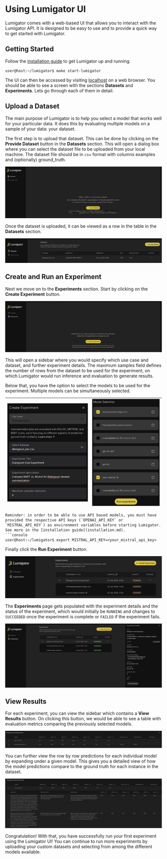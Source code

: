 # Using Lumigator UI
Lumigator comes with a web-based UI that allows you to interact with the Lumigator API. It is designed to be easy to use and to provide a quick way to get started with Lumigator.

## Getting Started
Follow the [installation guide](../get-started/installation.md) to get Lumigator up and running.
```console
user@host:~/lumigator$ make start-lumigator
```
The UI can then be accessed by visiting [localhost](http://localhost) on a web browser. You should be able to see a screen with the sections **Datasets** and **Experiments**. Lets go through each of them in detail.

## Upload a Dataset
The main purpose of Lumigator is to help you select a model that works well for your particular data. It does this by evaluating multiple models on a sample of your data: your dataset.

The first step is to upload that dataset. This can be done by clicking on the **Provide Dataset** button in the **Datasets** section. This will open a dialog box where you can select the dataset file to be uploaded from your local machine. The dataset file should be in `csv` format with columns examples and (optionally) ground_truth.

![Datasets Page](../../assets/ui_guide_steps/datasets_page.png)

Once the dataset is uploaded, it can be viewed as a row in the table in the **Datasets** section.

![Datasets Table](../../assets/ui_guide_steps/datasets_table.png)

## Create and Run an Experiment
Next we move on to the **Experiments** section. Start by clicking on the **Create Experiment** button.

![Experiments Page](../../assets/ui_guide_steps/experiments_page.png)

This will open a sidebar where you would specify which use case and dataset, and further experiment details. The maximum samples field defines the number of rows from the dataset to be used for the experiment, on which Lumigator would run inference and evaluation to generate results.

Below that, you have the option to select the models to be used for the experiment. Multiple models can be simultaneously selected.

| ![Experiment Fields](../../assets/ui_guide_steps/experiment_fields.png) | ![Model Selection](../../assets/ui_guide_steps/model_select.png) |
| --- | --- |

```{note}
Reminder: in order to be able to use API based models, you must have provided the respective API keys (`OPENAI_API_KEY` or `MISTRAL_API_KEY`) as environment variables before starting Lumigator. See more in the [installation guide](installation.md).
```console
user@host:~/lumigator$ export MISTRAL_API_KEY=<your_mistral_api_key>
```

Finally click the **Run Experiment** button.

![Experiments Running](../../assets/ui_guide_steps/experiments_running.png)

The **Experiments** page gets populated with the experiment details and the status of the experiment, which would initially be `RUNNING` and changes to `SUCCEEDED` once the experiment is complete or `FAILED` if the experiment fails.

![Experiments Completed](../../assets/ui_guide_steps/experiments_completed.png)

## View Results
For each experiment, you can view the sidebar which contains a **View Results** button. On clicking this button, we would be able to see a table with evaluation metrics comparing the previously selected models.

![Results Overall Comparison](../../assets/ui_guide_steps/results_overall_comparison.png)

You can further view the row by row predictions for each individual model by expanding under a given model. This gives you a detailed view of how the model predictions compare to the ground truth for each instance in the dataset.

![Results Row by Row Comparison](../../assets/ui_guide_steps/results_row_by_row.png)

Congratulation! With that, you have successfully run your first experiment using the Lumigator UI! You can continue to run more experiments by uploading your custom datasets and selecting from among the different models available.

